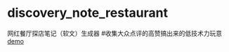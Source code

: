 # discovery_note_restaurant
网红餐厅探店笔记（软文）生成器
#收集大众点评的高赞搞出来的低技术力玩意
 [demo](http://2EM34E13/discovery_note_restaurant/discovery_note_restaurant.html)  
